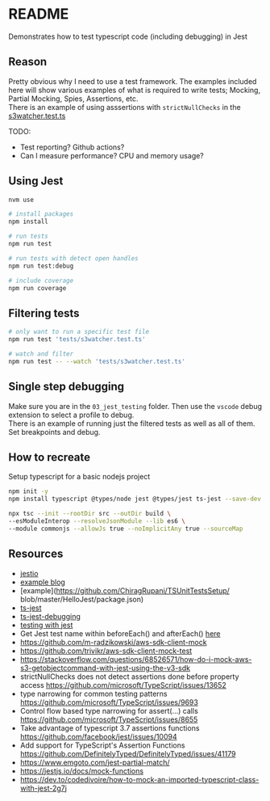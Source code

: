 # README

Demonstrates how to test typescript code (including debugging) in Jest  

## Reason

Pretty obvious why I need to use a test framework. The examples included here will show various examples of what is required to write tests; Mocking, Partial Mocking, Spies, Assertions, etc.  
There is an example of using asssertions with `strictNullChecks` in the [s3watcher.test.ts](./tests/s3watcher.test.ts)

TODO:

* Test reporting?  Github actions?
* Can I measure performance?  CPU and memory usage?

## Using Jest

```sh
nvm use 

# install packages 
npm install

# run tests 
npm run test

# run tests with detect open handles 
npm run test:debug

# include coverage
npm run coverage
```

## Filtering tests

```sh
# only want to run a specific test file
npm run test 'tests/s3watcher.test.ts' 

# watch and filter
npm run test -- --watch 'tests/s3watcher.test.ts'                       
```

## Single step debugging

Make sure you are in the `03_jest_testing` folder. Then use the `vscode` debug extension to select a profile to debug.  
There is an example of running just the filtered tests as well as all of them.  Set breakpoints and debug.  

## How to recreate

Setup typescript for a basic nodejs project  

```sh
npm init -y   
npm install typescript @types/node jest @types/jest ts-jest --save-dev  

npx tsc --init --rootDir src --outDir build \
--esModuleInterop --resolveJsonModule --lib es6 \
--module commonjs --allowJs true --noImplicitAny true --sourceMap
```

## Resources

* [jestio](https://jestjs.io/)  
* [example blog](https://medium.com/@RupaniChirag/writing-unit-tests-in-typescript-d4719b8a0a40)  
* [example](https://github.com/ChiragRupani/TSUnitTestsSetup/ blob/master/HelloJest/package.json)  
* [ts-jest](https://github.com/kulshekhar/ts-jest)  
* [ts-jest-debugging](https://kulshekhar.github.io/ts-jest/docs/debugging/)  
* [testing with jest](https://itnext.io/testing-with-jest-in-typescript-cc1cd0095421)  
* Get Jest test name within beforeEach() and afterEach() [here](https://stackoverflow.com/questions/61640896/get-jest-test-name-within-beforeeach-and-aftereach)
* https://github.com/m-radzikowski/aws-sdk-client-mock
* https://github.com/trivikr/aws-sdk-client-mock-test
* https://stackoverflow.com/questions/68526571/how-do-i-mock-aws-s3-getobjectcommand-with-jest-using-the-v3-sdk
* strictNullChecks does not detect assertions done before property access https://github.com/microsoft/TypeScript/issues/13652
* type narrowing for common testing patterns https://github.com/microsoft/TypeScript/issues/9693
* Control flow based type narrowing for assert(...) calls https://github.com/microsoft/TypeScript/issues/8655
* Take advantage of typescript 3.7 assertions functions https://github.com/facebook/jest/issues/10094
* Add support for TypeScript's Assertion Functions https://github.com/DefinitelyTyped/DefinitelyTyped/issues/41179
* https://www.emgoto.com/jest-partial-match/
* https://jestjs.io/docs/mock-functions
* https://dev.to/codedivoire/how-to-mock-an-imported-typescript-class-with-jest-2g7j
